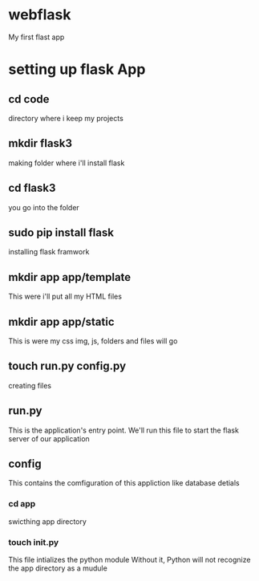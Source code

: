 # webflask
My first flast app

# setting up flask App
## cd code
directory where i keep my projects

## mkdir flask3
making folder where i'll install flask

## cd flask3
you go into the folder

## sudo pip install flask
installing flask framwork
## mkdir app app/template
This were i'll put all my HTML files
## mkdir app app/static
This is were my css img, js, folders and files will go 
## touch run.py config.py
creating files

## run.py
This is the application's entry point. We'll run this file to start the flask server of our application
## config 
This contains the comfiguration of this appliction like database detials 
### cd app
swicthing app directory 

### touch __init__.py
This file intializes the python module Without it, Python will not recognize the app directory as a mudule



